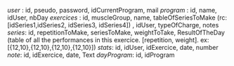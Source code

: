 *user* : id, pseudo, password, idCurrentProgram, mail
*program* : id, name, idUser, nbDay
*exercices* : id, muscleGroup, name, tableOfSeriesToMake (rc: [idSeries1,idSeries2, idSeries3, idSeries4]) , idUser, typeOfCharge, notes
*series*: id, repetitionToMake, seriesToMake, weightToTake, ResultOfTheDay (table of all the performances in this exercice. [repetition, weight]. ex: [{12,10},{12,10},{12,10},{12,10}])
*stats*: id, idUser, idExercice, date, number
*note*: id, idExercice, date, Text
*dayProgram*: id, idProgram